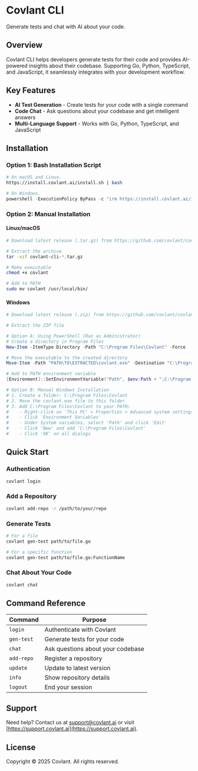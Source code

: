 # Covlant CLI

Generate tests and chat with AI about your code.

## Overview

Covlant CLI helps developers generate tests for their code and provides AI-powered insights about their codebase. Supporting Go, Python, TypeScript, and JavaScript, it seamlessly integrates with your development workflow.

## Key Features

- **AI Test Generation** - Create tests for your code with a single command
- **Code Chat** - Ask questions about your codebase and get intelligent answers
- **Multi-Language Support** - Works with Go, Python, TypeScript, and JavaScript

## Installation

### Option 1: Bash Installation Script

```bash
# On macOS and Linux.
https://install.covlant.ai/install.sh | bash
```
```powershell
# On Windows.
powershell -ExecutionPolicy ByPass -c "irm https://install.covlant.ai/install.ps1 | iex"
```

### Option 2: Manual Installation

#### Linux/macOS
```bash
# Download latest release (.tar.gz) from https://github.com/covlant/covlant-cli/releases

# Extract the archive
tar -xzf covlant-cli-*.tar.gz

# Make executable
chmod +x covlant

# Add to PATH
sudo mv covlant /usr/local/bin/
```

#### Windows
```powershell
# Download latest release (.zip) from https://github.com/covlant/covlant-cli/releases

# Extract the ZIP file

# Option A: Using PowerShell (Run as Administrator)
# Create a directory in Program Files
New-Item -ItemType Directory -Path "C:\Program Files\Covlant" -Force

# Move the executable to the created directory
Move-Item -Path "PATH\TO\EXTRACTED\covlant.exe" -Destination "C:\Program Files\Covlant"

# Add to PATH environment variable
[Environment]::SetEnvironmentVariable("Path", $env:Path + ";C:\Program Files\Covlant", "Machine")

# Option B: Manual Windows Installation
# 1. Create a folder: C:\Program Files\Covlant
# 2. Move the covlant.exe file to this folder
# 3. Add C:\Program Files\Covlant to your PATH:
#    - Right-click on 'This PC' > Properties > Advanced system settings
#    - Click 'Environment Variables'
#    - Under System variables, select 'Path' and click 'Edit'
#    - Click 'New' and add 'C:\Program Files\Covlant'
#    - Click 'OK' on all dialogs
```

## Quick Start

### Authentication

```bash
covlant login
```

### Add a Repository

```bash
covlant add-repo -r /path/to/your/repo
```

### Generate Tests

```bash
# For a file
covlant gen-test path/to/file.go

# For a specific function
covlant gen-test path/to/file.go:FunctionName
```

### Chat About Your Code

```bash
covlant chat
```

## Command Reference

| Command | Purpose |
|---------|---------|
| `login` | Authenticate with Covlant |
| `gen-test` | Generate tests for your code |
| `chat` | Ask questions about your codebase |
| `add-repo` | Register a repository |
| `update` | Update to latest version |
| `info` | Show repository details |
| `logout` | End your session |

## Support

Need help? Contact us at [support@covlant.ai](mailto:support@covlant.ai) or visit [https://support.covlant.ai](https://support.covlant.ai).

## License

Copyright © 2025 Covlant. All rights reserved.